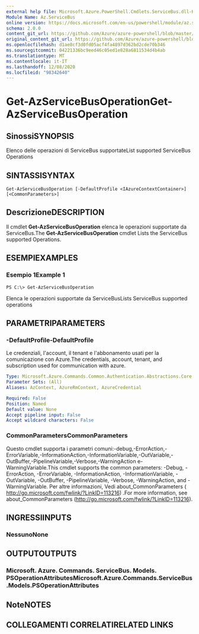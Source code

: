 ```yaml
---
external help file: Microsoft.Azure.PowerShell.Cmdlets.ServiceBus.dll-Help.xml
Module Name: Az.ServiceBus
online version: https://docs.microsoft.com/en-us/powershell/module/az.servicebus/get-azservicebusoperation
schema: 2.0.0
content_git_url: https://github.com/Azure/azure-powershell/blob/master/src/ServiceBus/ServiceBus/help/Get-AzServiceBusOperation.md
original_content_git_url: https://github.com/Azure/azure-powershell/blob/master/src/ServiceBus/ServiceBus/help/Get-AzServiceBusOperation.md
ms.openlocfilehash: d1ae8cf3d0fd05acf4fa4897d362bd2cde70b346
ms.sourcegitcommit: 04221336bc9eed46c05ed1e828a6811534d4b4ab
ms.translationtype: MT
ms.contentlocale: it-IT
ms.lasthandoff: 12/08/2020
ms.locfileid: "98342640"
---
```

# <span data-ttu-id="d974e-101">Get-AzServiceBusOperation</span><span class="sxs-lookup"><span data-stu-id="d974e-101">Get-AzServiceBusOperation</span></span>

## <span data-ttu-id="d974e-102">Sinossi</span><span class="sxs-lookup"><span data-stu-id="d974e-102">SYNOPSIS</span></span>
<span data-ttu-id="d974e-103">Elenco delle operazioni di ServiceBus supportate</span><span class="sxs-lookup"><span data-stu-id="d974e-103">List supported ServiceBus Operations</span></span>

## <span data-ttu-id="d974e-104">SINTASSI</span><span class="sxs-lookup"><span data-stu-id="d974e-104">SYNTAX</span></span>

```
Get-AzServiceBusOperation [-DefaultProfile <IAzureContextContainer>] [<CommonParameters>]
```

## <span data-ttu-id="d974e-105">Descrizione</span><span class="sxs-lookup"><span data-stu-id="d974e-105">DESCRIPTION</span></span>
<span data-ttu-id="d974e-106">Il cmdlet **Get-AzServiceBusOperation** elenca le operazioni supportate da ServiceBus.</span><span class="sxs-lookup"><span data-stu-id="d974e-106">The **Get-AzServiceBusOperation** cmdlet Lists the ServiceBus supported Operations.</span></span>

## <span data-ttu-id="d974e-107">ESEMPI</span><span class="sxs-lookup"><span data-stu-id="d974e-107">EXAMPLES</span></span>

### <span data-ttu-id="d974e-108">Esempio 1</span><span class="sxs-lookup"><span data-stu-id="d974e-108">Example 1</span></span>
```
PS C:\> Get-AzServiceBusOperation
```

<span data-ttu-id="d974e-109">Elenca le operazioni supportate da ServiceBus</span><span class="sxs-lookup"><span data-stu-id="d974e-109">Lists ServiceBus supported operations</span></span>

## <span data-ttu-id="d974e-110">PARAMETRI</span><span class="sxs-lookup"><span data-stu-id="d974e-110">PARAMETERS</span></span>

### <span data-ttu-id="d974e-111">-DefaultProfile</span><span class="sxs-lookup"><span data-stu-id="d974e-111">-DefaultProfile</span></span>
<span data-ttu-id="d974e-112">Le credenziali, l'account, il tenant e l'abbonamento usati per la comunicazione con Azure.</span><span class="sxs-lookup"><span data-stu-id="d974e-112">The credentials, account, tenant, and subscription used for communication with azure.</span></span>

```yaml
Type: Microsoft.Azure.Commands.Common.Authentication.Abstractions.Core.IAzureContextContainer
Parameter Sets: (All)
Aliases: AzContext, AzureRmContext, AzureCredential

Required: False
Position: Named
Default value: None
Accept pipeline input: False
Accept wildcard characters: False
```

### <span data-ttu-id="d974e-113">CommonParameters</span><span class="sxs-lookup"><span data-stu-id="d974e-113">CommonParameters</span></span>
<span data-ttu-id="d974e-114">Questo cmdlet supporta i parametri comuni:-debug,-ErrorAction,-ErrorVariable,-InformationAction,-InformationVariable,-OutVariable,-OutBuffer,-PipelineVariable,-Verbose,-WarningAction e-WarningVariable.</span><span class="sxs-lookup"><span data-stu-id="d974e-114">This cmdlet supports the common parameters: -Debug, -ErrorAction, -ErrorVariable, -InformationAction, -InformationVariable, -OutVariable, -OutBuffer, -PipelineVariable, -Verbose, -WarningAction, and -WarningVariable.</span></span> <span data-ttu-id="d974e-115">Per altre informazioni, Vedi about_CommonParameters ( http://go.microsoft.com/fwlink/?LinkID=113216) .</span><span class="sxs-lookup"><span data-stu-id="d974e-115">For more information, see about_CommonParameters (http://go.microsoft.com/fwlink/?LinkID=113216).</span></span>

## <span data-ttu-id="d974e-116">INGRESSI</span><span class="sxs-lookup"><span data-stu-id="d974e-116">INPUTS</span></span>

### <span data-ttu-id="d974e-117">Nessuno</span><span class="sxs-lookup"><span data-stu-id="d974e-117">None</span></span>

## <span data-ttu-id="d974e-118">OUTPUT</span><span class="sxs-lookup"><span data-stu-id="d974e-118">OUTPUTS</span></span>

### <span data-ttu-id="d974e-119">Microsoft. Azure. Commands. ServiceBus. Models. PSOperationAttributes</span><span class="sxs-lookup"><span data-stu-id="d974e-119">Microsoft.Azure.Commands.ServiceBus.Models.PSOperationAttributes</span></span>

## <span data-ttu-id="d974e-120">Note</span><span class="sxs-lookup"><span data-stu-id="d974e-120">NOTES</span></span>

## <span data-ttu-id="d974e-121">COLLEGAMENTI CORRELATI</span><span class="sxs-lookup"><span data-stu-id="d974e-121">RELATED LINKS</span></span>
